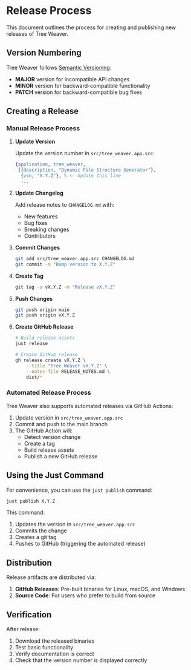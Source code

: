 # Release Process

This document outlines the process for creating and publishing new releases of Tree Weaver.

## Version Numbering

Tree Weaver follows [Semantic Versioning](https://semver.org/):

- **MAJOR** version for incompatible API changes
- **MINOR** version for backward-compatible functionality
- **PATCH** version for backward-compatible bug fixes

## Creating a Release

### Manual Release Process

1. **Update Version**

   Update the version number in `src/tree_weaver.app.src`:

   ```erlang
   {application, tree_weaver,
    [{description, "Dynamic File Structure Generator"},
     {vsn, "X.Y.Z"}, % <- Update this line
     ...
   ```

2. **Update Changelog**

   Add release notes to `CHANGELOG.md` with:
   - New features
   - Bug fixes
   - Breaking changes
   - Contributors

3. **Commit Changes**

   ```bash
   git add src/tree_weaver.app.src CHANGELOG.md
   git commit -m "Bump version to X.Y.Z"
   ```

4. **Create Tag**

   ```bash
   git tag -a vX.Y.Z -m "Release vX.Y.Z"
   ```

5. **Push Changes**

   ```bash
   git push origin main
   git push origin vX.Y.Z
   ```

6. **Create GitHub Release**

   ```bash
   # Build release assets
   just release

   # Create GitHub release
   gh release create vX.Y.Z \
       --title "Tree Weaver vX.Y.Z" \
       --notes-file RELEASE_NOTES.md \
       dist/*
   ```

### Automated Release Process

Tree Weaver also supports automated releases via GitHub Actions:

1. Update version in `src/tree_weaver.app.src`
2. Commit and push to the main branch
3. The GitHub Action will:
   - Detect version change
   - Create a tag
   - Build release assets
   - Publish a new GitHub release

## Using the Just Command

For convenience, you can use the `just publish` command:

```bash
just publish X.Y.Z
```

This command:

1. Updates the version in `src/tree_weaver.app.src`
2. Commits the change
3. Creates a git tag
4. Pushes to GitHub (triggering the automated release)

## Distribution

Release artifacts are distributed via:

1. **GitHub Releases**: Pre-built binaries for Linux, macOS, and Windows
2. **Source Code**: For users who prefer to build from source

## Verification

After release:

1. Download the released binaries
2. Test basic functionality
3. Verify documentation is correct
4. Check that the version number is displayed correctly
